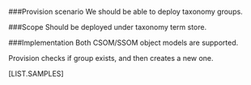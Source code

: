 <properties
	  pageTitle="TaxonomyTermGroupDefinition"
    pageName="TaxonomyTermGroupDefinition"
    parentPageId="48511"
/>

###Provision scenario
We should be able to deploy taxonomy groups.

###Scope
Should be deployed under taxonomy term store.

###Implementation
Both CSOM/SSOM object models are supported. 

Provision checks if group exists, and then creates a new one.

[LIST.SAMPLES]